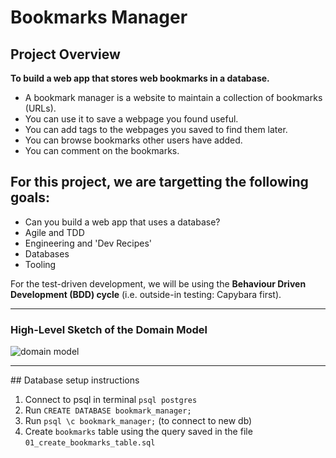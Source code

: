 Bookmarks Manager
=================

## Project Overview

**To build a web app that stores web bookmarks in a database.**


- A bookmark manager is a website to maintain a collection of bookmarks (URLs). 
- You can use it to save a webpage you found useful. 
- You can add tags to the webpages you saved to find them later. 
- You can browse bookmarks other users have added. 
- You can comment on the bookmarks.


## For this project, we are targetting the following goals:

- Can you build a web app that uses a database?
- Agile and TDD
- Engineering and 'Dev Recipes'
- Databases
- Tooling

For the test-driven development, we will be using the **Behaviour Driven Development (BDD) cycle** (i.e. outside-in testing: Capybara first).

---

### High-Level Sketch of the Domain Model

![domain model](./public/images/bookmarks_domain_model.png)

---

## Database setup instructions

1. Connect to psql in terminal `psql postgres`
2. Run `CREATE DATABASE bookmark_manager;`
3. Run `psql \c bookmark_manager;` (to connect to new db)
3. Create `bookmarks` table using the query saved in the file `01_create_bookmarks_table.sql`
